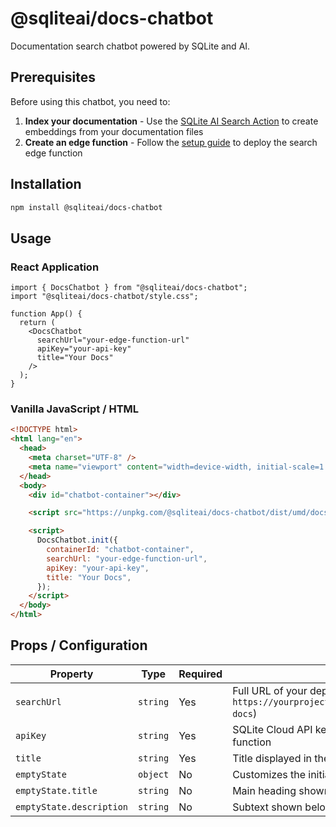 # @sqliteai/docs-chatbot

Documentation search chatbot powered by SQLite and AI.

## Prerequisites

Before using this chatbot, you need to:

1. **Index your documentation** - Use the [SQLite AI Search Action](https://github.com/sqliteai/sqlite-aisearch-action) to create embeddings from your documentation files
2. **Create an edge function** - Follow the [setup guide](https://github.com/sqliteai/sqlite-aisearch-action#create-the-search-edge-function) to deploy the search edge function

## Installation

```bash
npm install @sqliteai/docs-chatbot
```

## Usage

### React Application

```tsx
import { DocsChatbot } from "@sqliteai/docs-chatbot";
import "@sqliteai/docs-chatbot/style.css";

function App() {
  return (
    <DocsChatbot
      searchUrl="your-edge-function-url"
      apiKey="your-api-key"
      title="Your Docs"
    />
  );
}
```

### Vanilla JavaScript / HTML

```html
<!DOCTYPE html>
<html lang="en">
  <head>
    <meta charset="UTF-8" />
    <meta name="viewport" content="width=device-width, initial-scale=1.0" />
  </head>
  <body>
    <div id="chatbot-container"></div>

    <script src="https://unpkg.com/@sqliteai/docs-chatbot/dist/umd/docs-chatbot.min.js"></script>

    <script>
      DocsChatbot.init({
        containerId: "chatbot-container",
        searchUrl: "your-edge-function-url",
        apiKey: "your-api-key",
        title: "Your Docs",
      });
    </script>
  </body>
</html>
```

## Props / Configuration

| Property                 | Type     | Required | Description                                  |
| ------------------------ | -------- | -------- | -------------------------------------------- |
| `searchUrl`              | `string` | Yes      | Full URL of your deployed SQLite Cloud edge function (e.g., `https://yourproject.sqlite.cloud/v2/functions/aisearch-docs`) |
| `apiKey`                 | `string` | Yes      | SQLite Cloud API key with permissions to execute the edge function |
| `title`                  | `string` | Yes      | Title displayed in the chatbot header |
| `emptyState`             | `object` | No       | Customizes the initial empty state of the chatbot |
| `emptyState.title`       | `string` | No       | Main heading shown before the first message |
| `emptyState.description` | `string` | No       | Subtext shown below the empty state title |
